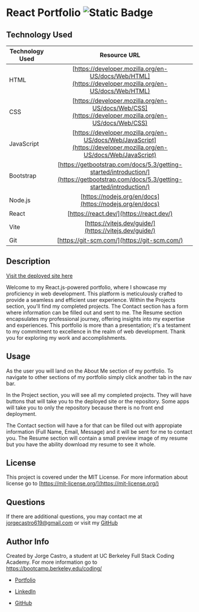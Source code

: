 # React Portfolio ![Static Badge](https://img.shields.io/badge/license-MIT-blue)

## Technology Used

| Technology Used |                                                            Resource URL                                                            |
| --------------- | :--------------------------------------------------------------------------------------------------------------------------------: |
| HTML            |               [https://developer.mozilla.org/en-US/docs/Web/HTML](https://developer.mozilla.org/en-US/docs/Web/HTML)               |
| CSS             |                [https://developer.mozilla.org/en-US/docs/Web/CSS](https://developer.mozilla.org/en-US/docs/Web/CSS)                |
| JavaScript      |         [https://developer.mozilla.org/en-US/docs/Web/JavaScript](https://developer.mozilla.org/en-US/docs/Web/JavaScript)         |
| Bootstrap       | [https://getbootstrap.com/docs/5.3/getting-started/introduction/](https://getbootstrap.com/docs/5.3/getting-started/introduction/) |
| Node.js         |                                      [https://nodejs.org/en/docs](https://nodejs.org/en/docs)                                      |
| React           |                                              [https://react.dev/](https://react.dev/)                                              |
| Vite            |                                       [https://vitejs.dev/guide/](https://vitejs.dev/guide/)                                       |
| Git             |                                            [https://git-scm.com/](https://git-scm.com/)                                            |

## Description

[Visit the deployed site here](https://clever-douhua-b7b39d.netlify.app/)

Welcome to my React.js-powered portfolio, where I showcase my proficiency in web development. This platform is meticulously crafted to provide a seamless and efficient user experience. Within the Projects section, you'll find my completed projects. The Contact section has a form where information can be filled out and sent to me. The Resume section encapsulates my professional journey, offering insights into my expertise and experiences. This portfolio is more than a presentation; it's a testament to my commitment to excellence in the realm of web development. Thank you for exploring my work and accomplishments.

## Usage

As the user you will land on the About Me section of my portfolio. To navigate to other sections of my portfolio simply click another tab in the nav bar.

In the Project section, you will see all my completed projects. They will have buttons that will take you to the deployed site or the repository. Some apps will take you to only the repository because there is no front end deployment.

The Contact section will have a for that can be filled out with appropiate information (Full Name, Email, Message) and it will be sent for me to contact you. The Resume section will contain a small preview image of my resume but you have the ability download my resume to see it whole.

## License

This project is covered under the MIT License. For more information about license go to [https://mit-license.org/](https://mit-license.org/)

## Questions

If there are additional questions, you may contact me at jorgecastro619@gmail.com or visit my [GitHub](https://github.com/Jacastro619)

## Author Info

Created by Jorge Castro, a student at UC Berkeley Full Stack Coding Academy. For more information go to https://bootcamp.berkeley.edu/coding/

- [Portfolio](https://jacastro619.github.io/my-portfolio/)

- [LinkedIn](https://www.linkedin.com/in/jorge-castro-2a9545177/)

- [GitHub](https://www.linkedin.com/in/jorge-castro-2a9545177/)
